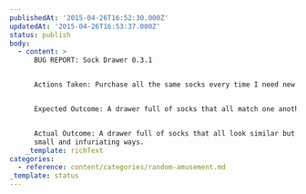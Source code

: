```yaml
---
publishedAt: '2015-04-26T16:52:30.000Z'
updatedAt: '2015-04-26T16:53:37.000Z'
status: publish
body:
  - content: >
      BUG REPORT: Sock Drawer 0.3.1


      Actions Taken: Purchase all the same socks every time I need new ones.


      Expected Outcome: A drawer full of socks that all match one another.


      Actual Outcome: A drawer full of socks that all look similar but vary in
      small and infuriating ways.
    _template: richText
categories:
  - reference: content/categories/random-amusement.md
_template: status
---
```



